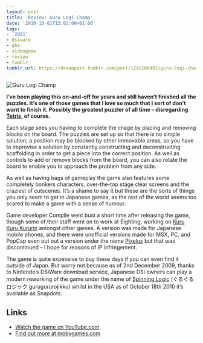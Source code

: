 ```yaml
---
layout: post
title: 'Review: Guru Logi Champ'
date: '2010-10-01T13:02:00+01:00'
tags:
- '2001'
- dsiware
- gba
- videogame
- review
- tumblr
tumblr_url: https://dreampast.tumblr.com/post/1242108492/guru-logi-champ
---
```

![Guru Logi Champ](https://64.media.tumblr.com/tumblr_l9rnm9prQN1qbfpni.png)

**I’ve been playing this on-and-off for years and still haven’t finished all the puzzles. It’s one of those games that I love so much that I sort of don’t want to finish it. Possibly the greatest puzzler of all time – disregarding [Tetris](http://www.mobygames.com/game/tetris), of course.**

Each stage sees you having to complete the image by placing and removing blocks on the board. The puzzles are set up so that there is no simple solution; a position may be blocked by other immovable areas, so you have to improvise a solution by constantly constructing and deconstructing scaffolding in order to get a piece into the correct position. As well as controls to add or remove blocks from the board, you can also rotate the board to enable you to approach the problem from any side.

As well as having bags of gameplay the game also features some completely bonkers characters, over-the-top stage clear screens and the craziest of cutscenes. It’s a shame to say it but these are the sorts of things you only seem to get in Japanese games, as the rest of the world seems too scared to make a game with a sense of humour.

Game developer Compile went bust a short time after releasing the game, though some of their staff went on to work at Eighting, working on [Kuru Kuru Kururin](/2010/10/05/kuru-kuru-kururin/) amongst other games. A version was made for Japanese mobile phones, and there were unofficial versions made for MSX, PC, and PopCap even out out a version under the name [Pixelus](http://www.mobygames.com/game/pixelus-deluxe) but that was discontinued – I hope for reasons of IP infringement.

The game is quite expensive to buy these days if you can even find it outside of Japan. But worry not because as of 2nd December 2009, thanks to Nintendo’s DSiWare download service, Japanese DSi owners can play a modern reworking of the game under the name of [Spinning Logic](http://www.nintendo.co.jp/ds/dsiware/ktyj/index.html) (ぐるぐるロジック gurugururojikku) whilst in the USA as of October 18th 2010 it’s available as Snapdots.

## Links

- [Watch the game on YouTube.com](http://www.youtube.com/watch?v=dAbt1L3n1ow)
- [Find out more at mobygames.com](http://www.mobygames.com/game/guru-logi-champ)
